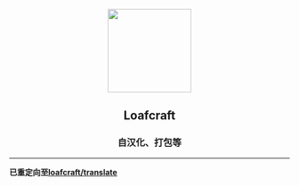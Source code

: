<p align=center>
<img src="logo.jpg" width=150>
</p>
<h2 align="center"> Loafcraft </h2>

<h3 align="center"> 自汉化、打包等 </h3>

----
<b>已重定向至[loafcraft/translate](https://github.com/loafcraft/translate/)</b>
